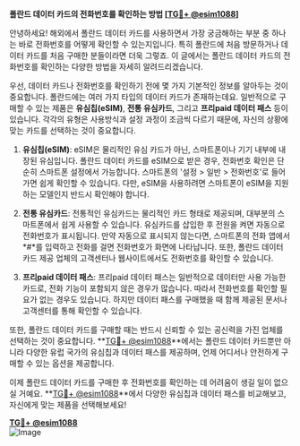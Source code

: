 **폴란드 데이터 카드의 전화번호를 확인하는 방법 [[TG💪+ @esim1088](https://t.me/s/esim1088)]**

안녕하세요! 해외에서 폴란드 데이터 카드를 사용하면서 가장 궁금해하는 부분 중 하나는 바로 전화번호를 어떻게 확인할 수 있는지입니다. 특히 폴란드에 처음 방문하거나 데이터 카드를 처음 구매한 분들이라면 더욱 그렇죠. 이 글에서는 폴란드 데이터 카드의 전화번호를 확인하는 다양한 방법을 자세히 알려드리겠습니다.

우선, 데이터 카드나 전화번호를 확인하기 전에 몇 가지 기본적인 정보를 알아두는 것이 중요합니다. 폴란드에는 여러 가지 타입의 데이터 카드가 존재하는데요. 일반적으로 구매할 수 있는 제품은 **유심칩(eSIM)**, **전통 유심카드**, 그리고 **프리paid 데이터 패스** 등이 있습니다. 각각의 유형은 사용방식과 설정 과정이 조금씩 다르기 때문에, 자신의 상황에 맞는 카드를 선택하는 것이 중요합니다.

1. **유심칩(eSIM)**: eSIM은 물리적인 유심 카드가 아닌, 스마트폰이나 기기 내부에 내장된 유심입니다. 폴란드 데이터 카드를 eSIM으로 받은 경우, 전화번호 확인은 단순히 스마트폰 설정에서 가능합니다. 스마트폰의 '설정 > 일반 > 전화번호'로 들어가면 쉽게 확인할 수 있습니다. 다만, eSIM을 사용하려면 스마트폰이 eSIM을 지원하는 모델인지 반드시 확인해야 합니다.

2. **전통 유심카드**: 전통적인 유심카드는 물리적인 카드 형태로 제공되며, 대부분의 스마트폰에서 쉽게 사용할 수 있습니다. 유심카드를 삽입한 후 전원을 켜면 자동으로 전화번호가 표시됩니다. 만약 자동으로 표시되지 않는다면, 스마트폰의 전화 앱에서 *#*를 입력하고 전화를 걸면 전화번호가 화면에 나타납니다. 또한, 폴란드 데이터 카드 제공 업체의 고객센터나 웹사이트에서도 전화번호를 확인할 수 있습니다.

3. **프리paid 데이터 패스**: 프리paid 데이터 패스는 일반적으로 데이터만 사용 가능한 카드로, 전화 기능이 포함되지 않은 경우가 많습니다. 따라서 전화번호를 확인할 필요가 없는 경우도 있습니다. 하지만 데이터 패스를 구매했을 때 함께 제공된 문서나 고객센터를 통해 확인할 수 있습니다.

또한, 폴란드 데이터 카드를 구매할 때는 반드시 신뢰할 수 있는 공신력을 가진 업체를 선택하는 것이 중요합니다. **[TG💪+ @esim1088](https://t.me/s/esim1088)**에서는 폴란드 데이터 카드뿐만 아니라 다양한 유럽 국가의 유심칩과 데이터 패스를 제공하며, 언제 어디서나 안전하게 구매할 수 있는 옵션을 제공합니다.

이제 폴란드 데이터 카드를 구매한 후 전화번호를 확인하는 데 어려움이 생길 일이 없으실 거예요. **[TG💪+ @esim1088](https://t.me/s/esim1088)**에서 다양한 유심칩과 데이터 패스를 비교해보고, 자신에게 맞는 제품을 선택해보세요!

**[TG💪+ @esim1088](https://t.me/s/esim1088)**  
![Image](https://i.postimg.cc/Y0z9fWf4/image.png)